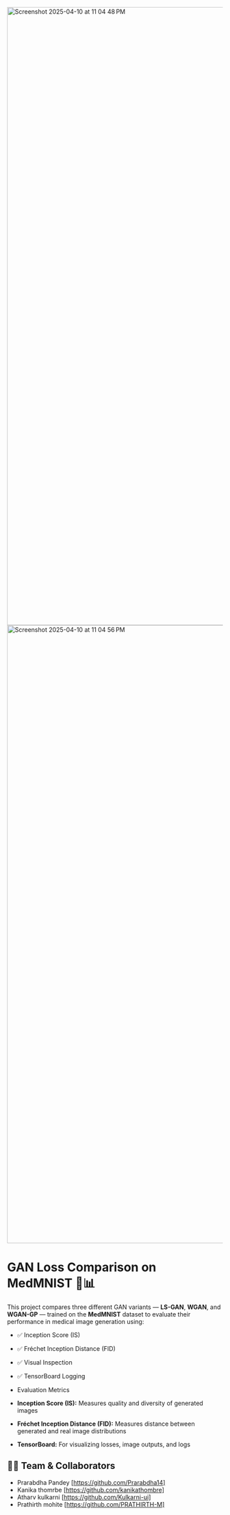 <img width="1440" alt="Screenshot 2025-04-10 at 11 04 48 PM" src="https://github.com/user-attachments/assets/e51f2054-2549-4044-8434-75ac945f07c2" />

<img width="1440" alt="Screenshot 2025-04-10 at 11 04 56 PM" src="https://github.com/user-attachments/assets/6408204b-e5c5-4a8b-b9e2-1ea0d4a947c2" />

# GAN Loss Comparison on MedMNIST 🧠📊

This project compares three different GAN variants — **LS-GAN**, **WGAN**, and **WGAN-GP** — trained on the **MedMNIST** dataset to evaluate their performance in medical image generation using:

- ✅ Inception Score (IS)
- ✅ Fréchet Inception Distance (FID)
- ✅ Visual Inspection
- ✅ TensorBoard Logging

- Evaluation Metrics

- **Inception Score (IS):** Measures quality and diversity of generated images
- **Fréchet Inception Distance (FID):** Measures distance between generated and real image distributions
- **TensorBoard:** For visualizing losses, image outputs, and logs


## 👨‍💻 Team & Collaborators

- Prarabdha Pandey [https://github.com/Prarabdha14]
- Kanika thomrbe [https://github.com/kanikathombre]
- Atharv kulkarni [https://github.com/Kulkarni-ui]
- Prathirth mohite [https://github.com/PRATHIRTH-M]





